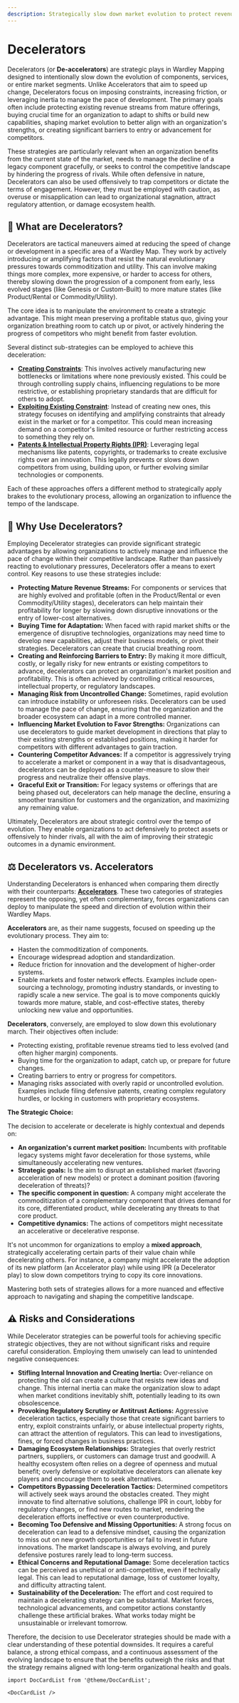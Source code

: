 ```yaml
---
description: Strategically slow down market evolution to protect revenue, buy time, or control competitive dynamics.
---
```


# Decelerators

Decelerators (or **De-accelerators**) are strategic plays in Wardley Mapping designed to intentionally slow down the evolution of components, services, or entire market segments. Unlike Accelerators that aim to speed up change, Decelerators focus on imposing constraints, increasing friction, or leveraging inertia to manage the pace of development. The primary goals often include protecting existing revenue streams from mature offerings, buying crucial time for an organization to adapt to shifts or build new capabilities, shaping market evolution to better align with an organization's strengths, or creating significant barriers to entry or advancement for competitors.

These strategies are particularly relevant when an organization benefits from the current state of the market, needs to manage the decline of a legacy component gracefully, or seeks to control the competitive landscape by hindering the progress of rivals. While often defensive in nature, Decelerators can also be used offensively to trap competitors or dictate the terms of engagement. However, they must be employed with caution, as overuse or misapplication can lead to organizational stagnation, attract regulatory attention, or damage ecosystem health.

## 🤔 **What are Decelerators?**

Decelerators are tactical maneuvers aimed at reducing the speed of change or development in a specific area of a Wardley Map. They work by actively introducing or amplifying factors that resist the natural evolutionary pressures towards commoditization and utility. This can involve making things more complex, more expensive, or harder to access for others, thereby slowing down the progression of a component from early, less evolved stages (like Genesis or Custom-Built) to more mature states (like Product/Rental or Commodity/Utility).

The core idea is to manipulate the environment to create a strategic advantage. This might mean preserving a profitable status quo, giving your organization breathing room to catch up or pivot, or actively hindering the progress of competitors who might benefit from faster evolution.

Several distinct sub-strategies can be employed to achieve this deceleration:

*   **[Creating Constraints](/strategies/decelerators/creating-constraints)**: This involves actively manufacturing new bottlenecks or limitations where none previously existed. This could be through controlling supply chains, influencing regulations to be more restrictive, or establishing proprietary standards that are difficult for others to adopt.
*   **[Exploiting Existing Constraint](/strategies/decelerators/exploiting-constraint)**: Instead of creating new ones, this strategy focuses on identifying and amplifying constraints that already exist in the market or for a competitor. This could mean increasing demand on a competitor's limited resource or further restricting access to something they rely on.
*   **[Patents & Intellectual Property Rights (IPR)](/strategies/decelerators/ipr)**: Leveraging legal mechanisms like patents, copyrights, or trademarks to create exclusive rights over an innovation. This legally prevents or slows down competitors from using, building upon, or further evolving similar technologies or components.

Each of these approaches offers a different method to strategically apply brakes to the evolutionary process, allowing an organization to influence the tempo of the landscape.

## 🐌 **Why Use Decelerators?**

Employing Decelerator strategies can provide significant strategic advantages by allowing organizations to actively manage and influence the pace of change within their competitive landscape. Rather than passively reacting to evolutionary pressures, Decelerators offer a means to exert control. Key reasons to use these strategies include:

*   **Protecting Mature Revenue Streams:** For components or services that are highly evolved and profitable (often in the Product/Rental or even Commodity/Utility stages), decelerators can help maintain their profitability for longer by slowing down disruptive innovations or the entry of lower-cost alternatives.
*   **Buying Time for Adaptation:** When faced with rapid market shifts or the emergence of disruptive technologies, organizations may need time to develop new capabilities, adjust their business models, or pivot their strategies. Decelerators can create that crucial breathing room.
*   **Creating and Reinforcing Barriers to Entry:** By making it more difficult, costly, or legally risky for new entrants or existing competitors to advance, decelerators can protect an organization's market position and profitability. This is often achieved by controlling critical resources, intellectual property, or regulatory landscapes.
*   **Managing Risk from Uncontrolled Change:** Sometimes, rapid evolution can introduce instability or unforeseen risks. Decelerators can be used to manage the pace of change, ensuring that the organization and the broader ecosystem can adapt in a more controlled manner.
*   **Influencing Market Evolution to Favor Strengths:** Organizations can use decelerators to guide market development in directions that play to their existing strengths or established positions, making it harder for competitors with different advantages to gain traction.
*   **Countering Competitor Advances:** If a competitor is aggressively trying to accelerate a market or component in a way that is disadvantageous, decelerators can be deployed as a counter-measure to slow their progress and neutralize their offensive plays.
*   **Graceful Exit or Transition:** For legacy systems or offerings that are being phased out, decelerators can help manage the decline, ensuring a smoother transition for customers and the organization, and maximizing any remaining value.

Ultimately, Decelerators are about strategic control over the tempo of evolution. They enable organizations to act defensively to protect assets or offensively to hinder rivals, all with the aim of improving their strategic outcomes in a dynamic environment.

## ⚖️ **Decelerators vs. Accelerators**

Understanding Decelerators is enhanced when comparing them directly with their counterparts: **[Accelerators](/strategies/accelerators/)**. These two categories of strategies represent the opposing, yet often complementary, forces organizations can deploy to manipulate the speed and direction of evolution within their Wardley Maps.

**Accelerators** are, as their name suggests, focused on speeding up the evolutionary process. They aim to:
*   Hasten the commoditization of components.
*   Encourage widespread adoption and standardization.
*   Reduce friction for innovation and the development of higher-order systems.
*   Enable markets and foster network effects.
Examples include open-sourcing a technology, promoting industry standards, or investing to rapidly scale a new service. The goal is to move components quickly towards more mature, stable, and cost-effective states, thereby unlocking new value and opportunities.

**Decelerators**, conversely, are employed to slow down this evolutionary march. Their objectives often include:
*   Protecting existing, profitable revenue streams tied to less evolved (and often higher margin) components.
*   Buying time for the organization to adapt, catch up, or prepare for future changes.
*   Creating barriers to entry or progress for competitors.
*   Managing risks associated with overly rapid or uncontrolled evolution.
Examples include filing defensive patents, creating complex regulatory hurdles, or locking in customers with proprietary ecosystems.

**The Strategic Choice:**

The decision to accelerate or decelerate is highly contextual and depends on:
*   **An organization's current market position:** Incumbents with profitable legacy systems might favor deceleration for those systems, while simultaneously accelerating new ventures.
*   **Strategic goals:** Is the aim to disrupt an established market (favoring acceleration of new models) or protect a dominant position (favoring deceleration of threats)?
*   **The specific component in question:** A company might accelerate the commoditization of a complementary component that drives demand for its core, differentiated product, while decelerating any threats to that core product.
*   **Competitive dynamics:** The actions of competitors might necessitate an accelerative or decelerative response.

It's not uncommon for organizations to employ a **mixed approach**, strategically accelerating certain parts of their value chain while decelerating others. For instance, a company might accelerate the adoption of its new platform (an Accelerator play) while using IPR (a Decelerator play) to slow down competitors trying to copy its core innovations.

Mastering both sets of strategies allows for a more nuanced and effective approach to navigating and shaping the competitive landscape.

## ⚠️ **Risks and Considerations**

While Decelerator strategies can be powerful tools for achieving specific strategic objectives, they are not without significant risks and require careful consideration. Employing them unwisely can lead to unintended negative consequences:

*   **Stifling Internal Innovation and Creating Inertia:** Over-reliance on protecting the old can create a culture that resists new ideas and change. This internal inertia can make the organization slow to adapt when market conditions inevitably shift, potentially leading to its own obsolescence.
*   **Provoking Regulatory Scrutiny or Antitrust Actions:** Aggressive deceleration tactics, especially those that create significant barriers to entry, exploit constraints unfairly, or abuse intellectual property rights, can attract the attention of regulators. This can lead to investigations, fines, or forced changes in business practices.
*   **Damaging Ecosystem Relationships:** Strategies that overly restrict partners, suppliers, or customers can damage trust and goodwill. A healthy ecosystem often relies on a degree of openness and mutual benefit; overly defensive or exploitative decelerators can alienate key players and encourage them to seek alternatives.
*   **Competitors Bypassing Deceleration Tactics:** Determined competitors will actively seek ways around the obstacles created. They might innovate to find alternative solutions, challenge IPR in court, lobby for regulatory changes, or find new routes to market, rendering the deceleration efforts ineffective or even counterproductive.
*   **Becoming Too Defensive and Missing Opportunities:** A strong focus on deceleration can lead to a defensive mindset, causing the organization to miss out on new growth opportunities or fail to invest in future innovations. The market landscape is always evolving, and purely defensive postures rarely lead to long-term success.
*   **Ethical Concerns and Reputational Damage:** Some deceleration tactics can be perceived as unethical or anti-competitive, even if technically legal. This can lead to reputational damage, loss of customer loyalty, and difficulty attracting talent.
*   **Sustainability of the Deceleration:** The effort and cost required to maintain a decelerating strategy can be substantial. Market forces, technological advancements, and competitor actions constantly challenge these artificial brakes. What works today might be unsustainable or irrelevant tomorrow.

Therefore, the decision to use Decelerator strategies should be made with a clear understanding of these potential downsides. It requires a careful balance, a strong ethical compass, and a continuous assessment of the evolving landscape to ensure that the benefits outweigh the risks and that the strategy remains aligned with long-term organizational health and goals.

```mdx-code-block
import DocCardList from '@theme/DocCardList';

<DocCardList />
```
